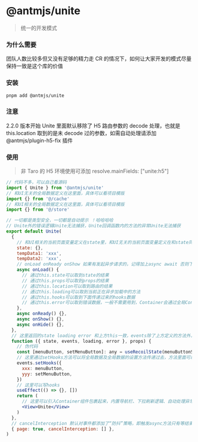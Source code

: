 # @antmjs/unite

> 统一的开发模式

### 为什么需要

团队人数比较多但又没有足够的精力走 CR 的情况下，如何让大家开发的模式尽量保持一致是这个库的价值

### 安装

```bash
pnpm add @antmjs/unite
```

### 注意

2.2.0 版本开始 Unite 里面默认移除了 H5 路由参数的 decode 处理，也就是 this.location 取到的是未 decode 过的参数，如需自动处理请添加
@antmjs/plugin-h5-fix 插件

### 使用

> 非 Taro 的 H5 环境使用可添加 resolve.mainFields: ["unite:h5"]

```jsx
// 代码不多，可以自己看源码
import { Unite } from '@antmjs/unite'
// 和UI无关的全局数据定义在这里面，具体可以看项目模版
import {} from '@/cache'
// 和UI相关的全局数据定义在这里面，具体可以看项目模版
import {} from '@/store'

// 一切都是类型安全，一切都是自动提示 ！哈哈哈哈
// Unite外的错误逻辑Unite无法捕获，Unite回调函数内的方法的异常Unite无法捕获
export default Unite(
  {
    // 和UI相关的当前页面变量定义在state里，和UI无关的当前页面变量定义在和state同层，比如tempData1,tempData2
    state: {},
    tempData1: 'xxx',
    tempData2: 'xxx',
    // onLoad onReady onShow 如果有发起异步请求的，记得加上async await 否则下拉刷新会打开后立即关闭
    async onLoad() {
      // 通过this.state可以取到state的结果
      // 通过this.props可以取到props的结果
      // 通过this.location可以取到路由的结果
      // 通过this.loading可以取到当前正在异步加载中的方法
      // 通过this.hooks可以取到下面传递过来的hooks数据
      // 通过this.error可以取到错误数据，一般不需要用到，Container会通过全局Context去获取及处理
    },
    async onReady() {},
    async onShow() {},
    async onHide() {},
  },
  // 这里返回的state loading error 和上方this一致，events除了上方定义的方法外，还有部分内置的方法比如；setHooks setError
  function ({ state, events, loading, error }, props) {
    // 伪代码
    const [menuButton, setMenuButton]: any = useRecoilState(menuButtonStore)
    // 这里通过setHooks方法可以将全局数据及全局数据的设置方法传递过去，方法里面可以通过this.hooks['xxx']获取到
    events.setHooks({
      xxx: menuButton,
      yyy: setMenuButton,
    })
    // 这里可以写hooks
    useEffect(() => {}, [])
    return (
      // 这里可以引入Container组件包裹起来，内置导航栏、下拉刷新逻辑、自动处理异常、登录等，具体可以看Container组件
      <View>Unite</View>
    )
  },
  // cancelInterception 默认对事件都添加了“防抖”策略，即触发async方法只有等结束之后再点才有效
  { page: true, cancelInterception: [] },
)
```
